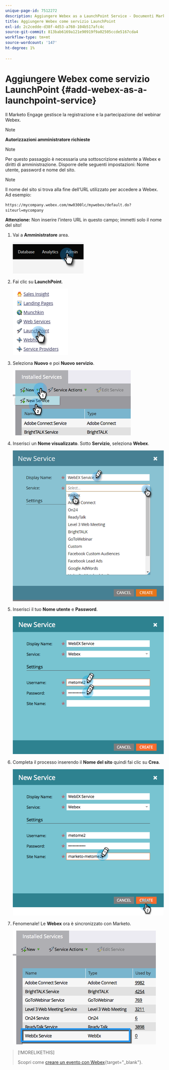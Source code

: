 ```yaml
---
unique-page-id: 7512272
description: Aggiungere Webex as a LaunchPoint Service - Documenti Marketo - Documentazione del prodotto
title: Aggiungere Webex come servizio LaunchPoint
exl-id: 2c2cedde-d38f-4d53-a760-104b517afc4c
source-git-commit: 813bab6169a121e90919f9a02505ccde5167cda4
workflow-type: tm+mt
source-wordcount: '147'
ht-degree: 1%

---
```


# Aggiungere Webex come servizio LaunchPoint {#add-webex-as-a-launchpoint-service}

Il Marketo Engage gestisce la registrazione e la partecipazione del webinar Webex.

>[!NOTE]
>
>**Autorizzazioni amministratore richieste**

>[!NOTE]
>
>Per questo passaggio è necessaria una sottoscrizione esistente a Webex e diritti di amministrazione. Disporre delle seguenti impostazioni: Nome utente, password e nome del sito.

>[!NOTE]
>
>Il nome del sito si trova alla fine dell’URL utilizzato per accedere a Webex. Ad esempio:
>
>`https://mycompany.webex.com/mw0300lc/mywebex/default.do?siteurl=mycompany`
>
>**Attenzione:** Non inserire l’intero URL in questo campo; immetti solo il nome del sito!

1. Vai a **Amministratore** area.

   ![](assets/add-webex-as-a-launchpoint-service-1.png)

1. Fai clic su **LaunchPoint**.

   ![](assets/add-webex-as-a-launchpoint-service-2.png)

1. Seleziona **Nuovo** e poi **Nuovo servizio**.

   ![](assets/add-webex-as-a-launchpoint-service-3.png)

1. Inserisci un **Nome visualizzato**. Sotto **Servizio**, seleziona **Webex**.

   ![](assets/add-webex-as-a-launchpoint-service-4.png)

1. Inserisci il tuo **Nome utente** e **Password**.

   ![](assets/add-webex-as-a-launchpoint-service-5.png)

1. Completa il processo inserendo il **Nome del sito** quindi fai clic su **Crea**.

   ![](assets/add-webex-as-a-launchpoint-service-6.png)

1. Fenomenale! Le **Webex** ora è sincronizzato con Marketo.

   ![](assets/add-webex-as-a-launchpoint-service-7.png)

>[!MORELIKETHIS]
>
>Scopri come [creare un evento con Webex](/help/marketo/product-docs/demand-generation/events/create-an-event/create-an-event-with-webex.md){target=&quot;_blank&quot;}.
